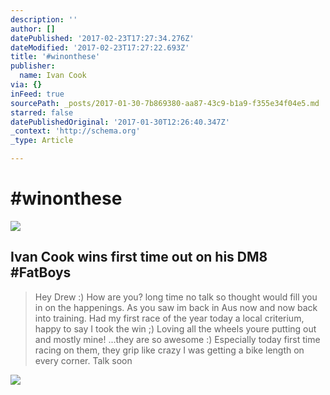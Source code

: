```yaml
---
description: ''
author: []
datePublished: '2017-02-23T17:27:34.276Z'
dateModified: '2017-02-23T17:27:22.693Z'
title: '#winonthese'
publisher:
  name: Ivan Cook
via: {}
inFeed: true
sourcePath: _posts/2017-01-30-7b869380-aa87-43c9-b1a9-f355e34f04e5.md
starred: false
datePublishedOriginal: '2017-01-30T12:26:40.347Z'
_context: 'http://schema.org'
_type: Article

---
```

# \#winonthese
![](https://the-grid-user-content.s3-us-west-2.amazonaws.com/ee012b48-01f3-4805-98d8-6c1fe17b6287.jpg)

## Ivan Cook wins first time out on his DM8 \#FatBoys

> Hey Drew :)
> How are you? long time no talk so thought would fill you in on the happenings. As you saw im back in Aus now and now back into training. Had my first race of the year today a local criterium, happy to say I took the win ;)
> Loving all the wheels youre putting out and mostly mine! ...they are so awesome :) Especially today first time racing on them, they grip like crazy I was getting a bike length on every corner.
> Talk soon

![](https://the-grid-user-content.s3-us-west-2.amazonaws.com/aa98fc99-1057-470a-925b-f1ca28312cbf.jpg)